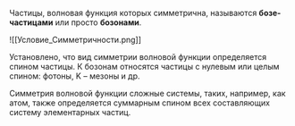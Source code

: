 Частицы, волновая функция которых симметрична, называются **бозе-частицами** или просто **бозонами**.

![[Условие_Симметричности.png]]

Установлено, что вид симметрии волновой функции определяется спином частицы. 
К бозонам относятся частицы с нулевым или целым спином: фотоны, K – мезоны и др.

Симметрия волновой функции сложные системы, таких, например, как атом, также определяется суммарным спином всех составляющих систему элементарных частиц.